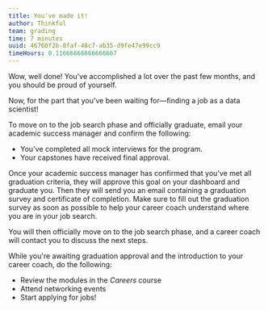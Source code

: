 ```yaml
---
title: You've made it!
author: Thinkful
team: grading
time: 7 minutes
uuid: 46760f2b-8faf-48c7-ab35-d9fe47e99cc9
timeHours: 0.11666666666666667
---
```


Wow, well done! You've accomplished a lot over the past few months, and you should be proud of yourself.

Now, for the part that you've been waiting for—finding a job as a data scientist!

To move on to the job search phase and officially graduate, email your academic success manager and confirm the following:
* You've completed all mock interviews for the program.
* Your capstones have received final approval.

Once your academic success manager has confirmed that you've met all graduation criteria, they will approve this goal on your dashboard and graduate you. Then they will send you an email containing a graduation survey and certificate of completion. Make sure to fill out the graduation survey as soon as possible to help your career coach understand where you are in your job search.

You will then officially move on to the job search phase, and a career coach will contact you to discuss the next steps.

While you're awaiting graduation approval and the introduction to your career coach, do the following:
* Review the modules in the *Careers* course
* Attend networking events
* Start applying for jobs!
